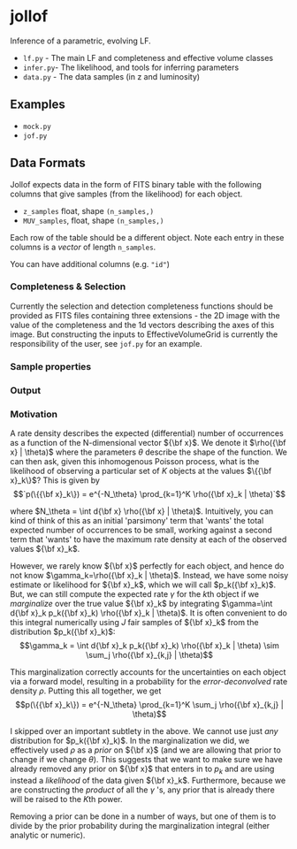 # jollof

Inference of a parametric, evolving LF.

* `lf.py` - The main LF and completeness and effective volume classes
* `infer.py`- The likelihood, and tools for inferring parameters
* `data.py` - The data samples (in z and luminosity)

## Examples

 * `mock.py`
 * `jof.py`


## Data Formats

Jollof expects data in the form of FITS binary table with the following columns
that give samples (from the likelihood) for each object.

* `z_samples` float, shape `(n_samples,)`
* `MUV_samples`, float, shape `(n_samples,)`

Each row of the table should be a different object.  Note each entry in these
columns is a *vector* of length `n_samples`.

You can have additional columns (e.g. `"id"`)

### Completeness & Selection

Currently the selection and detection completeness functions should be provided
as FITS files containing three extensions - the 2D image with the value of the
completeness and the 1d vectors describing the axes of this image.  But
constructing the inputs to EffectiveVolumeGrid is currently the responsibility
of the user, see `jof.py` for an example.


### Sample properties


### Output


### Motivation

A rate density describes the expected (differential) number of occurrences as a
function of the N-dimensional vector ${\bf x}$.  We denote it $\rho({\bf x} |
\theta)$ where the parameters $\theta$ describe the shape of the function.  We
can then ask, given this inhomogenous Poisson process, what is the likelihood of
observing a particular set of $K$ objects at the values $`\{{\bf x}_k\}`$?  This is
given by
$$`p(\{{\bf x}_k\}) = e^{-N_\theta} \prod_{k=1}^K \rho({\bf x}_k | \theta)`$$

where $N_\theta = \int d{\bf x} \rho({\bf x} | \theta)$.
Intuitively, you can kind of think of this as an initial 'parsimony' term that
'wants' the total expected number of occurrences to be small, working against a
second term that 'wants' to have the maximum rate density at each of the
observed values ${\bf x}_k$.

However, we rarely know ${\bf x}$ perfectly for each object, and hence do not
know $\gamma_k=\rho({\bf x}_k | \theta)$.  Instead, we have some noisy estimate
or likelihood for ${\bf x}_k$, which we will call $p_k({\bf x}_k)$. But, we can
still compute the expected rate $\gamma$ for the $k$th object if we
*marginalize* over the true value ${\bf x}_k$ by integrating
$\gamma=\int d{\bf x}_k p_k({\bf x}_k) \rho({\bf x}_k | \theta)$.
It is often convenient to do this integral numerically using $J$ fair samples of
${\bf x}_k$ from the distribution $p_k({\bf x}_k)$:
$$\gamma_k = \int d{\bf x}_k p_k({\bf x}_k) \rho({\bf x}_k | \theta) \sim \sum_j \rho({\bf x}_{k,j} | \theta)$$

This marginalization correctly accounts for the uncertainties on each object via
a forward model, resulting in a probability for the *error-deconvolved* rate
density $\rho$. Putting this all together, we get
$$p(\{{\bf x}_k\}) = e^{-N_\theta}  \prod_{k=1}^K \sum_j \rho({\bf x}_{k,j} | \theta)$$


I skipped over an important subtlety in the above.  We cannot use just *any*
distribution for $p_k({\bf x}_k)$. In the marginalization we did, we effectively
used $\rho$ as a *prior* on ${\bf x}$ (and we are allowing that prior to change
if we change $\theta$).  This suggests that we want to make sure we have already
removed any prior on ${\bf x}$ that enters in to $p_k$ and are using instead a
*likelihood* of the data given ${\bf x}_k$.  Furthermore, because we are
constructing the *product* of all the $\gamma$ 's, any prior that is already there
will be raised to the $K$th power.

Removing a prior can be done in a number of ways, but one of them is to divide by the prior probability during the marginalization integral (either analytic or numeric).
